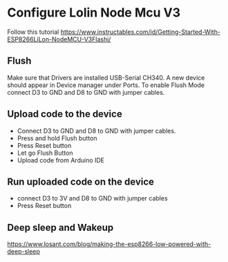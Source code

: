 # Configure Lolin Node Mcu V3

Follow this tutorial
https://www.instructables.com/id/Getting-Started-With-ESP8266LiLon-NodeMCU-V3Flashi/

## Flush
Make sure that Drivers are installed USB-Serial CH340. A new device should appear in Device manager under Ports. 
To enable Flush Mode connect D3 to GND and D8 to GND with jumper cables.

## Upload code to the device
* Connect D3 to GND and D8 to GND with jumper cables.
* Press and hold Flush button
* Press Reset button
* Let go Flush Button
* Upload code from Arduino IDE

## Run uploaded code on the device
* connect D3 to 3V and D8 to GND with jumper cables
* Press Reset button

## Deep sleep and Wakeup
https://www.losant.com/blog/making-the-esp8266-low-powered-with-deep-sleep